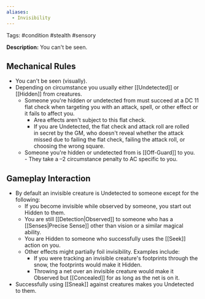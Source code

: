 ```yaml
---
aliases:
  - Invisibility
---
```

Tags: #condition #stealth #sensory

**Description:** You can't be seen. 

## Mechanical Rules

- You can't be seen (visually).
- Depending on circumstance you usually either [[Undetected]] or [[Hidden]] from creatures. 
	- Someone you're hidden or undetected from must succeed at a DC 11 flat check when targeting you with an attack, spell, or other effect or it fails to affect you.  
		- Area effects aren't subject to this flat check. 
		- If you are Undetected, the flat check and attack roll are rolled in secret by the GM, who doesn't reveal whether the attack missed due to failing the flat check, failing the attack roll, or choosing the wrong square.  
	- Someone you're hidden or undetected from is [[Off-Guard]] to you.  
			- They take a –2 circumstance penalty to AC specific to you.

## Gameplay Interaction

-  By default an invisible creature is Undetected to someone except for the following:
	- If you become invisible while observed by someone, you start out Hidden to them.
	- You are still [[Detection|Observed]] to someone who has a  [[Senses|Precise Sense]] other than vision or a similar magical ability.
	- You are Hidden to someone who successfully uses the [[Seek]] action on you.
	- Other effects might partially foil invisibility. Examples include:
		- If you were tracking an invisible creature's footprints through the snow, the footprints would make it Hidden.
		- Throwing a net over an invisible creature would make it Observed but [[Concealed]] for as long as the net is on it.
- Successfully using [[Sneak]] against creatures makes you Undetected to them.
